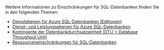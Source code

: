 Weitere Informationen zu Einschränkungen für SQL-Datenbanken finden Sie in den folgenden Themen:

 - [Dienstebenen für Azure SQL-Datenbanken (Editionen)](http://msdn.microsoft.com/library/azure/dn741340.aspx)
 - [Dienst- und Leistungsebenen für Azure SQL-Datenbanken](http://msdn.microsoft.com/library/azure/dn741336.aspx)
 - [Kontingente der Datenbankdurchsatzeinheit (DTU = Database Throughput Unit)](http://msdn.microsoft.com/library/azure/ee336245.aspx#DTUs)
 - [Ressourceneinschränkungen für SQL-Datenbanken](http://msdn.microsoft.com/library/azure/dn338081.aspx)

<!---HONumber=62-->